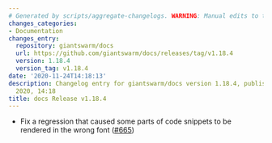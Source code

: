 ```yaml
---
# Generated by scripts/aggregate-changelogs. WARNING: Manual edits to this files will be overwritten.
changes_categories:
- Documentation
changes_entry:
  repository: giantswarm/docs
  url: https://github.com/giantswarm/docs/releases/tag/v1.18.4
  version: 1.18.4
  version_tag: v1.18.4
date: '2020-11-24T14:18:13'
description: Changelog entry for giantswarm/docs version 1.18.4, published on 24 November
  2020, 14:18
title: docs Release v1.18.4
---
```


- Fix a regression that caused some parts of code snippets to be rendered in the wrong font ([#665](https://github.com/giantswarm/docs/pull/665))

